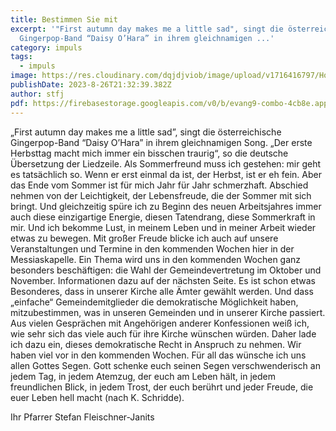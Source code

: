 ```yaml
---
title: Bestimmen Sie mit
excerpt: '"First autumn day makes me a little sad", singt die österreichische
  Gingerpop-Band “Daisy O’Hara” in ihrem gleichnamigen ...'
category: impuls
tags:
  - impuls
image: https://res.cloudinary.com/dqjdjviob/image/upload/v1716416797/Homepage/News/230109_gv-wahl_160123_36a_epd_uschmannm_onsozu.jpg
publishDate: 2023-8-26T21:32:39.382Z
author: stfj
pdf: https://firebasestorage.googleapis.com/v0/b/evang9-combo-4cb8e.appspot.com/o/zeitung%2FGemeindezeitung202308.pdf?alt=media&token=995ad18a-477c-48b4-8c1b-5b70fdf4d37a
---
```


„First autumn day makes me a little sad”, singt die österreichische Gingerpop-Band “Daisy O’Hara” in ihrem gleichnamigen Song. „Der erste Herbsttag macht mich immer ein bisschen traurig“, so die deutsche Übersetzung der Liedzeile. Als Sommerfreund muss ich gestehen: mir geht es tatsächlich so. Wenn er erst einmal da ist, der Herbst, ist er eh fein. Aber das Ende vom Sommer ist für mich Jahr für Jahr schmerzhaft. Abschied nehmen von der Leichtigkeit, der Lebensfreude, die der Sommer mit sich bringt.
Und gleichzeitig spüre ich zu Beginn des neuen Arbeitsjahres immer auch diese einzigartige Energie, diesen Tatendrang, diese Sommerkraft in mir. Und ich bekomme Lust, in meinem Leben und in meiner Arbeit wieder etwas zu bewegen.
Mit großer Freude blicke ich auch auf unsere Veranstaltungen und Termine in den kommenden Wochen hier in der Messiaskapelle.
Ein Thema wird uns in den kommenden Wochen ganz besonders beschäftigen: die Wahl der Gemeindevertretung im Oktober und November. Informationen dazu auf der nächsten Seite. Es ist schon etwas Besonderes, dass in unserer Kirche alle Ämter gewählt werden. Und dass „einfache“ Gemeindemitglieder die demokratische Möglichkeit haben, mitzubestimmen, was in unseren Gemeinden und in unserer Kirche passiert. Aus vielen Gesprächen mit Angehörigen anderer Konfessionen weiß ich, wie sehr sich das viele auch für ihre Kirche wünschen würden. Daher lade ich dazu ein, dieses demokratische Recht in Anspruch zu nehmen.
Wir haben viel vor in den kommenden Wochen.
Für all das wünsche ich uns allen Gottes Segen.
Gott schenke euch seinen Segen verschwenderisch an jedem Tag, in jedem Atemzug, der euch am Leben hält, in jedem freundlichen Blick, in jedem Trost, der euch berührt und jeder Freude, die euer Leben hell macht (nach K. Schridde).

Ihr Pfarrer Stefan Fleischner-Janits
